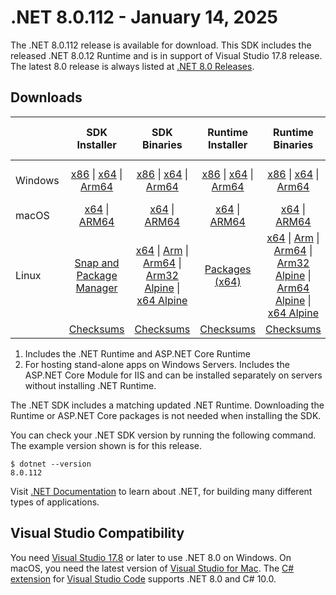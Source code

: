 # .NET 8.0.112 - January 14, 2025

The .NET 8.0.112 release is available for download. This SDK includes the released .NET 8.0.12 Runtime and is in support of Visual Studio 17.8 release. The latest 8.0 release is always listed at [.NET 8.0 Releases](../README.md).

## Downloads

|           | SDK Installer                        | SDK Binaries                 | Runtime Installer                                        | Runtime Binaries                                 | ASP.NET Core Runtime           |Windows Desktop Runtime          |
| --------- | :------------------------------------------:     | :----------------------:                 | :---------------------------:                            | :-------------------------:                      | :-----------------:            | :-----------------:            |
| Windows   | [x86][dotnet-sdk-win-x86.exe] \| [x64][dotnet-sdk-win-x64.exe] \| [Arm64][dotnet-sdk-win-arm64.exe] | [x86][dotnet-sdk-win-x86.zip] \| [x64][dotnet-sdk-win-x64.zip] \|  [Arm64][dotnet-sdk-win-arm64.zip] | [x86][dotnet-runtime-win-x86.exe] \| [x64][dotnet-runtime-win-x64.exe] \| [Arm64][dotnet-runtime-win-arm64.exe] | [x86][dotnet-runtime-win-x86.zip] \| [x64][dotnet-runtime-win-x64.zip] \| [Arm64][dotnet-runtime-win-arm64.zip] | [x86][aspnetcore-runtime-win-x86.exe] \| [x64][aspnetcore-runtime-win-x64.exe] \| [Hosting Bundle][dotnet-hosting-win.exe] | [x86][windowsdesktop-runtime-win-x86.exe] \| [x64][windowsdesktop-runtime-win-x64.exe] \| [Arm64][windowsdesktop-runtime-win-arm64.exe] |
| macOS     | [x64][dotnet-sdk-osx-x64.pkg] \| [ARM64][dotnet-sdk-osx-arm64.pkg] | [x64][dotnet-sdk-osx-x64.tar.gz] \| [ARM64][dotnet-sdk-osx-arm64.tar.gz]  | [x64][dotnet-runtime-osx-x64.pkg] \| [ARM64][dotnet-runtime-osx-arm64.pkg] | [x64][dotnet-runtime-osx-x64.tar.gz] \| [ARM64][dotnet-runtime-osx-arm64.tar.gz]| [x64][aspnetcore-runtime-osx-x64.tar.gz] \| [ARM64][aspnetcore-runtime-osx-arm64.tar.gz] | - |
| Linux     |  [Snap and Package Manager](../install-linux.md)  | [x64][dotnet-sdk-linux-x64.tar.gz] \| [Arm][dotnet-sdk-linux-arm.tar.gz]  \| [Arm64][dotnet-sdk-linux-arm64.tar.gz] \| [Arm32 Alpine][dotnet-sdk-linux-musl-arm.tar.gz]  \| [x64 Alpine][dotnet-sdk-linux-musl-x64.tar.gz] | [Packages (x64)][linux-packages] | [x64][dotnet-runtime-linux-x64.tar.gz] \| [Arm][dotnet-runtime-linux-arm.tar.gz] \| [Arm64][dotnet-runtime-linux-arm64.tar.gz] \| [Arm32 Alpine][dotnet-runtime-linux-musl-arm.tar.gz] \| [Arm64 Alpine][dotnet-runtime-linux-musl-arm64.tar.gz] \| [x64 Alpine][dotnet-runtime-linux-musl-x64.tar.gz]  | [x64][aspnetcore-runtime-linux-x64.tar.gz]  \| [Arm][aspnetcore-runtime-linux-arm.tar.gz] \| [Arm64][aspnetcore-runtime-linux-arm64.tar.gz] \| [x64 Alpine][aspnetcore-runtime-linux-musl-x64.tar.gz] | - |
|  | [Checksums][checksums-sdk]                             | [Checksums][checksums-sdk]                                      | [Checksums][checksums-runtime]                             | [Checksums][checksums-runtime]  | [Checksums][checksums-runtime]  | [Checksums][checksums-runtime] |

1. Includes the .NET Runtime and ASP.NET Core Runtime
2. For hosting stand-alone apps on Windows Servers. Includes the ASP.NET Core Module for IIS and can be installed separately on servers without installing .NET Runtime.

The .NET SDK includes a matching updated .NET Runtime. Downloading the Runtime or ASP.NET Core packages is not needed when installing the SDK.

You can check your .NET SDK version by running the following command. The example version shown is for this release.

```console
$ dotnet --version
8.0.112
```

Visit [.NET Documentation](https://learn.microsoft.com/dotnet/) to learn about .NET, for building many different types of applications.

## Visual Studio Compatibility

You need [Visual Studio 17.8](https://visualstudio.microsoft.com) or later to use .NET 8.0 on Windows. On macOS, you need the latest version of [Visual Studio for Mac](https://visualstudio.microsoft.com/vs/mac/). The [C# extension](https://code.visualstudio.com/docs/languages/dotnet) for [Visual Studio Code](https://code.visualstudio.com/) supports .NET 8.0 and C# 10.0.

[checksums-runtime]: https://builds.dotnet.microsoft.com/dotnet/checksums/8.0.12-sha.txt
[checksums-sdk]: https://builds.dotnet.microsoft.com/dotnet/checksums/8.0.12-sha.txt

[linux-packages]: ../install-linux.md

[//]: # ( Runtime 8.0.12)
[dotnet-runtime-linux-arm.tar.gz]: https://download.visualstudio.microsoft.com/download/pr/a50c2f56-3ee5-4387-a9a7-4338b75fb5c9/41676fb7ec43d9108a65fc0d76c15717/dotnet-runtime-8.0.12-linux-arm.tar.gz
[dotnet-runtime-linux-arm64.tar.gz]: https://download.visualstudio.microsoft.com/download/pr/4bfa2e49-fd4b-4aa7-b5c7-cd344beb72e8/d04a3458f047737f9343430e901efadb/dotnet-runtime-8.0.12-linux-arm64.tar.gz
[dotnet-runtime-linux-musl-arm.tar.gz]: https://download.visualstudio.microsoft.com/download/pr/d77d220f-ba55-45b2-9013-5def3d55d558/8293468a0a39b4a61ce94f3ae5a65fdf/dotnet-runtime-8.0.12-linux-musl-arm.tar.gz
[dotnet-runtime-linux-musl-arm64.tar.gz]: https://download.visualstudio.microsoft.com/download/pr/3b021406-40a7-4609-8046-5877ae6b2c2d/8ca6aefd8b95ee56512416448d7ccc52/dotnet-runtime-8.0.12-linux-musl-arm64.tar.gz
[dotnet-runtime-linux-musl-x64.tar.gz]: https://download.visualstudio.microsoft.com/download/pr/bcf1eef7-7287-4076-9ad0-f5c308605952/d70135d19e557c3730f5b801d67d4e84/dotnet-runtime-8.0.12-linux-musl-x64.tar.gz
[dotnet-runtime-linux-x64.tar.gz]: https://download.visualstudio.microsoft.com/download/pr/14263fc6-1fdc-46cb-b692-df3e0f4204d0/24c37267d4f4e166df57ea3ec9acff18/dotnet-runtime-8.0.12-linux-x64.tar.gz
[dotnet-runtime-osx-arm64.pkg]: https://download.visualstudio.microsoft.com/download/pr/5a27ae2c-8b37-4804-bfc5-7a603a13ff98/91369cc31f0920918fb758a3f731f2ca/dotnet-runtime-8.0.12-osx-arm64.pkg
[dotnet-runtime-osx-arm64.tar.gz]: https://download.visualstudio.microsoft.com/download/pr/30fcac13-8a78-4495-84e6-00ae9445c76b/4989e4834115de71774568b0e606f09c/dotnet-runtime-8.0.12-osx-arm64.tar.gz
[dotnet-runtime-osx-x64.pkg]: https://download.visualstudio.microsoft.com/download/pr/6ca19dbc-b0c0-4541-afca-b72faf9a9e28/3af0eef5792041ece0b51e299058a270/dotnet-runtime-8.0.12-osx-x64.pkg
[dotnet-runtime-osx-x64.tar.gz]: https://download.visualstudio.microsoft.com/download/pr/3458a9c3-f34a-4d61-896c-1551ee66d5fe/bf3c24436ad390578caf1ccf185e3151/dotnet-runtime-8.0.12-osx-x64.tar.gz
[dotnet-runtime-win-arm64.exe]: https://download.visualstudio.microsoft.com/download/pr/cbcb7d8c-cae0-41f3-ab43-2f9f91567e09/9ae7d7b0f40e68258495e5fb3c157e78/dotnet-runtime-8.0.12-win-arm64.exe
[dotnet-runtime-win-arm64.zip]: https://download.visualstudio.microsoft.com/download/pr/ad6302ea-b7a6-4b83-8dcc-c932f9b8d037/5379348874d0ab07165734552a050b88/dotnet-runtime-8.0.12-win-arm64.zip
[dotnet-runtime-win-x64.exe]: https://download.visualstudio.microsoft.com/download/pr/136f4593-e3cd-4d52-bc25-579cdf46e80c/8b98c1347293b48c56c3a68d72f586a1/dotnet-runtime-8.0.12-win-x64.exe
[dotnet-runtime-win-x64.zip]: https://download.visualstudio.microsoft.com/download/pr/463d3b85-bccb-477d-8ecc-7e70dfa250f9/b95b5ffb83a79ede10fcbeb03abafc00/dotnet-runtime-8.0.12-win-x64.zip
[dotnet-runtime-win-x86.exe]: https://download.visualstudio.microsoft.com/download/pr/3210417e-ab32-4d14-a152-1ad9a2fcfdd2/da097cee5aa85bd79b6d593e3866fb7f/dotnet-runtime-8.0.12-win-x86.exe
[dotnet-runtime-win-x86.zip]: https://download.visualstudio.microsoft.com/download/pr/8d5320b6-e6af-486b-9b8e-3fb26ce1cc4e/c3db2f45b082b27a511ec25778da0c69/dotnet-runtime-8.0.12-win-x86.zip

[//]: # ( WindowsDesktop 8.0.12)
[windowsdesktop-runtime-win-arm64.exe]: https://download.visualstudio.microsoft.com/download/pr/87fb3e9d-aeac-4081-877f-bebee255590e/91660fdf05cd58d1dbecaa3b7f604159/windowsdesktop-runtime-8.0.12-win-arm64.exe
[windowsdesktop-runtime-win-x64.exe]: https://download.visualstudio.microsoft.com/download/pr/f1e7ffc8-c278-4339-b460-517420724524/f36bb75b2e86a52338c4d3a90f8dac9b/windowsdesktop-runtime-8.0.12-win-x64.exe
[windowsdesktop-runtime-win-x86.exe]: https://download.visualstudio.microsoft.com/download/pr/acf6e5d3-1e2f-4072-833c-fa84a10841c5/acd48342207247f404a5aaa58d1a1ea1/windowsdesktop-runtime-8.0.12-win-x86.exe

[//]: # ( ASP 8.0.12)
[aspnetcore-runtime-linux-arm.tar.gz]: https://download.visualstudio.microsoft.com/download/pr/26fe9c15-40f6-4eb5-88fd-63d98eb259fa/c36789f8460b7e20371c38129d7fc160/aspnetcore-runtime-8.0.12-linux-arm.tar.gz
[aspnetcore-runtime-linux-arm64.tar.gz]: https://download.visualstudio.microsoft.com/download/pr/8953c6fe-3542-4cee-b022-a50e029882a5/1bbce821b1ae97ed11b305dd708c0437/aspnetcore-runtime-8.0.12-linux-arm64.tar.gz
[aspnetcore-runtime-linux-musl-x64.tar.gz]: https://download.visualstudio.microsoft.com/download/pr/8f3afd94-2927-4be9-a935-da9f4dcdb004/c594a54091b5b85063f38879d50123a4/aspnetcore-runtime-8.0.12-linux-musl-x64.tar.gz
[aspnetcore-runtime-linux-x64.tar.gz]: https://download.visualstudio.microsoft.com/download/pr/df752f45-7e9f-4d13-8568-a88adda5aa04/9d59726fb38525b4956cbb1e1fe8a2c8/aspnetcore-runtime-8.0.12-linux-x64.tar.gz
[aspnetcore-runtime-osx-arm64.tar.gz]: https://download.visualstudio.microsoft.com/download/pr/16c2edb0-5977-4a8d-9060-1d8a673c6b44/6802cfea6e93712b7872614bf47ebb9f/aspnetcore-runtime-8.0.12-osx-arm64.tar.gz
[aspnetcore-runtime-osx-x64.tar.gz]: https://download.visualstudio.microsoft.com/download/pr/2d69b57b-d997-4364-a898-220293f49d9f/c192bee87281e416703f53da103925d3/aspnetcore-runtime-8.0.12-osx-x64.tar.gz
[aspnetcore-runtime-win-x64.exe]: https://download.visualstudio.microsoft.com/download/pr/462a0410-741f-4368-a3eb-9014e33d83be/fe802ebd409a3a1c8d2646c2ce546997/aspnetcore-runtime-8.0.12-win-x64.exe
[aspnetcore-runtime-win-x86.exe]: https://download.visualstudio.microsoft.com/download/pr/dac8c971-de4e-4697-b08e-a601d42caae1/e93f55b140739da2392222946569f6a6/aspnetcore-runtime-8.0.12-win-x86.exe
[dotnet-hosting-win.exe]: https://download.visualstudio.microsoft.com/download/pr/976226c0-41dc-49ba-ad3c-14ed3f55294d/adfedbe9509adcca236e9035d0ba7d0a/dotnet-hosting-8.0.12-win.exe

[//]: # ( SDK 8.0.112)
[dotnet-sdk-linux-arm.tar.gz]: https://download.visualstudio.microsoft.com/download/pr/e9e78298-4150-465c-969b-8b1d2fb069e9/88bfb81d6fc900bf1b68ca3ab7631443/dotnet-sdk-8.0.112-linux-arm.tar.gz
[dotnet-sdk-linux-arm64.tar.gz]: https://download.visualstudio.microsoft.com/download/pr/f6d8b6bf-4e75-4ba0-a1e6-cb79255b48ab/b8cb663305eff90d17ac97e46e1e0066/dotnet-sdk-8.0.112-linux-arm64.tar.gz
[dotnet-sdk-linux-musl-arm.tar.gz]: https://download.visualstudio.microsoft.com/download/pr/672126ac-5134-4b27-ba18-28cb02fdb168/1eaaea4bc9a463f692abca1a45e9b5fb/dotnet-sdk-8.0.112-linux-musl-arm.tar.gz
[dotnet-sdk-linux-musl-x64.tar.gz]: https://download.visualstudio.microsoft.com/download/pr/7c1c61b0-ea00-4eb6-a97a-31560c81b5b0/f5a5ede05aca2fbaca5b1486c2571462/dotnet-sdk-8.0.112-linux-musl-x64.tar.gz
[dotnet-sdk-linux-x64.tar.gz]: https://download.visualstudio.microsoft.com/download/pr/1f338ac7-da1a-4d21-b78c-6c769b9c2dbe/5fd0e2846ef9f7c8bf6095ce201f50de/dotnet-sdk-8.0.112-linux-x64.tar.gz
[dotnet-sdk-osx-arm64.pkg]: https://download.visualstudio.microsoft.com/download/pr/0fe7dc6e-5226-4d63-b2f3-e3446e14f2e8/aa3cd7ca07e284ebcfeed53bd6b1753f/dotnet-sdk-8.0.112-osx-arm64.pkg
[dotnet-sdk-osx-arm64.tar.gz]: https://download.visualstudio.microsoft.com/download/pr/30dda97f-e407-4887-9218-96062c82d51d/1fba1e21b5e514a007cc39f97e38d60a/dotnet-sdk-8.0.112-osx-arm64.tar.gz
[dotnet-sdk-osx-x64.pkg]: https://download.visualstudio.microsoft.com/download/pr/c1305a47-9d80-4b5f-a0c9-0a375f8e8152/c09505ce84a7003d63f7013104da6c5c/dotnet-sdk-8.0.112-osx-x64.pkg
[dotnet-sdk-osx-x64.tar.gz]: https://download.visualstudio.microsoft.com/download/pr/ce94ae9c-4627-4b7a-8857-eb50cac41a0f/2c8804a1a59de1abcadf19deb68ef59b/dotnet-sdk-8.0.112-osx-x64.tar.gz
[dotnet-sdk-win-arm64.exe]: https://download.visualstudio.microsoft.com/download/pr/dde3392f-bc7c-4aef-8ede-fdb5fec74600/f999e49f27dddeed8ab2a18e187ce680/dotnet-sdk-8.0.112-win-arm64.exe
[dotnet-sdk-win-arm64.zip]: https://download.visualstudio.microsoft.com/download/pr/3eb218f7-d4f8-44a2-82e1-808013fcb7f3/18e32c85da71bb7c15723b4a948b446b/dotnet-sdk-8.0.112-win-arm64.zip
[dotnet-sdk-win-x64.exe]: https://download.visualstudio.microsoft.com/download/pr/1be4d82f-1e43-4c1f-ac1e-1117e7f4a9cf/de56a052f4619122ab6633b1b57d30e8/dotnet-sdk-8.0.112-win-x64.exe
[dotnet-sdk-win-x64.zip]: https://download.visualstudio.microsoft.com/download/pr/d484b7ce-25a7-49a4-8884-20a68bd9ed79/c7a33de199c018f44e710201f2bf055a/dotnet-sdk-8.0.112-win-x64.zip
[dotnet-sdk-win-x86.exe]: https://download.visualstudio.microsoft.com/download/pr/cb05dcf0-d04c-4f0c-a778-5e91300eab3a/9eba96baaeea8acc771556b2538a55c6/dotnet-sdk-8.0.112-win-x86.exe
[dotnet-sdk-win-x86.zip]: https://download.visualstudio.microsoft.com/download/pr/49571945-7fe0-48cd-b4ff-00768fe2cf79/f2ba78c8c49f8db39788277d60391b02/dotnet-sdk-8.0.112-win-x86.zip
